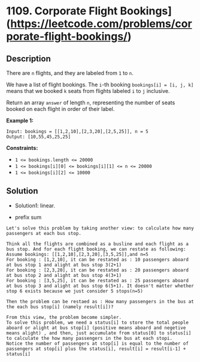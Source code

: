 # 1109. Corporate Flight Bookings](https://leetcode.com/problems/corporate-flight-bookings/)

## Description

There are `n` flights, and they are labeled from `1` to `n`.

We have a list of flight bookings.  The `i`-th booking `bookings[i] = [i, j, k]` means that we booked `k` seats from flights labeled `i` to `j` inclusive.

Return an array `answer` of length `n`, representing the number of seats booked on each flight in order of their label.

**Example 1:**
```
Input: bookings = [[1,2,10],[2,3,20],[2,5,25]], n = 5
Output: [10,55,45,25,25]
```

**Constraints:**
* `1 <= bookings.length <= 20000`
* `1 <= bookings[i][0] <= bookings[i][1] <= n <= 20000`
* `1 <= bookings[i][2] <= 10000`

## Solution

* Solution1: linear.

* prefix sum

```
Let's solve this problem by taking another view: to calculate how many passengers at each bus stop.

Think all the flights are combined as a busline and each flight as a bus stop. And for each flight booking, we can restate as following:
Assume bookings: [[1,2,10],[2,3,20],[3,5,25]],and n=5
For booking : [1,2,10], it can be restated as : 10 passengers aboard at bus stop 1 and alight at bus stop 3(2+1)
For booking : [2,3,20], it can be restated as : 20 passengers aboard at bus stop 2 and alight at bus stop 4(3+1)
For booking : [3,5,25], it can be restated as : 25 passengers aboard at bus stop 3 and alight at bus stop 6(5+1). It doesn't matter whether stop 6 exists because we just consider 5 stops(n=5)

Then the problem can be restaed as : How many passengers in the bus at the each bus stop[i] (namely result[i])?

From this view, the problem become simpler.
To solve this problem, we need a status[i] to store the total people aboard or alight at bus stop[i] (positive means aboard and negetive means alight) , and then, just accumulate from status[0] to status[i] to calculate the how many passengers in the bus at each stopi.
Notice the number of passengers at stop[i] is equal to the number of passengers at stop[i] plus the status[i], result[i] = result[i-1] + status[i]
```
